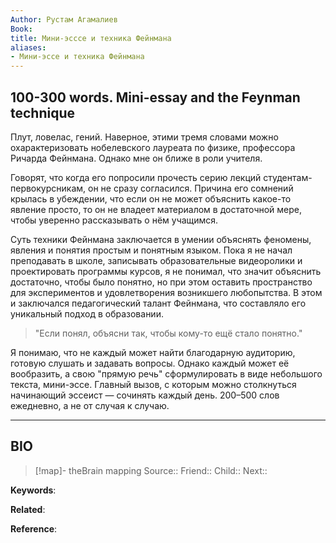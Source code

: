 ```yaml
---
Author: Рустам Агамалиев
Book: 
title: Мини-эсссе и техника Фейнмана
aliases:
- Мини-эссе и техника Фейнмана
---
```

## 100-300 words. Mini-essay and the Feynman technique

Плут, ловелас, гений. Наверное, этими тремя словами можно охарактеризовать нобелевского лауреата по физике, профессора Ричарда Фейнмана. Однако мне он ближе в роли учителя.

Говорят, что когда его попросили прочесть серию лекций студентам-первокурсникам, он не сразу согласился. Причина его сомнений крылась в убеждении, что если он не может объяснить какое-то явление просто, то он не владеет материалом в достаточной мере, чтобы уверенно рассказывать о нём учащимся.

Суть техники Фейнмана заключается в умении объяснять феномены, явления и понятия простым и понятным языком. Пока я не начал преподавать в школе, записывать образовательные видеоролики и проектировать программы курсов, я не понимал, что значит объяснить достаточно, чтобы было понятно, но при этом оставить пространство для экспериментов и удовлетворения возникшего любопытства. В этом и заключался педагогический талант Фейнмана, что составляло его уникальный подход в образовании.

> "Если понял, объясни так, чтобы кому-то ещё стало понятно."

Я понимаю, что не каждый может найти благодарную аудиторию, готовую слушать и задавать вопросы. Однако каждый может её вообразить, а свою "прямую речь" сформулировать в виде небольшого текста, мини-эссе. Главный вызов, с которым можно столкнуться начинающий эссеист — сочинять каждый день. 200–500 слов ежедневно, а не от случая к случаю.

***
## BIO
> [!map]- theBrain mapping
> Source::
> Friend::
> Child::
> Next::

**Keywords**:

**Related**:

**Reference**: 